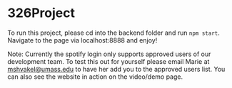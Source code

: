 # 326Project

To run this project, please cd into the backend folder and run `npm start`. Navigate to the page via localhost:8888 and enjoy!

Note: Currently the spotify login only supports approved users of our development team. To test this out for yourself please email Marie at mshvakel@umass.edu to have her add you to the approved users list. You can also see the website in action on the video/demo page. 
